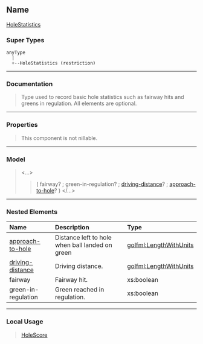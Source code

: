 ## Name ##

[HoleStatistics](CHoleStatistics.md)
### Super Types ###
```
anyType
  |
  +--HoleStatistics (restriction)
```


---


### Documentation ###


> Type used to record basic hole statistics such as fairway hits and greens in regulation.
> All elements are optional.


---



### Properties ###

> This component is not nillable.

---


### Model ###

> <...>
> > ( fairway? ; green-in-regulation? ; [driving-distance](CLengthWithUnits.md)? ; [approach-to-hole](CLengthWithUnits.md)? )
> > </...>

---


### Nested Elements ###

| **Name** | **Description** | **Type** |
|:---------|:----------------|:---------|
| [approach-to-hole](CLengthWithUnits.md) |  Distance left to hole when ball landed on green | [golfml:LengthWithUnits](CLengthWithUnits.md) |
| [driving-distance](CLengthWithUnits.md) |  					Driving distance.				 | [golfml:LengthWithUnits](CLengthWithUnits.md) |
| fairway  |  					Fairway hit.				 | xs:boolean |
| green-in-regulation |  					Green reached in regulation.				 | xs:boolean |


---


### Local Usage ###

> [HoleScore](CHoleScore.md)